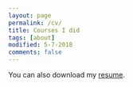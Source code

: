 ```yaml
---
layout: page
permalink: /cv/
title: Courses I did
tags: [about]
modified: 5-7-2018
comments: false
---
```



You can also download my [resume](https://github.com/zzh237/zzh237.github.io/blob/master/CV.pdf).
